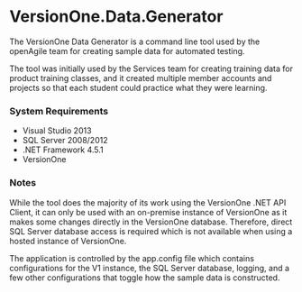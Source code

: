 VersionOne.Data.Generator
=========================

The VersionOne Data Generator is a command line tool used by the openAgile team for creating sample data for automated testing.

The tool was initially used by the Services team for creating training data for product training classes, and it created multiple member accounts and projects so that each student could practice what they were learning.

### System Requirements ###

- Visual Studio 2013
- SQL Server 2008/2012
- .NET Framework 4.5.1
- VersionOne


### Notes ###

While the tool does the majority of its work using the VersionOne .NET API Client, it can only be used with an on-premise instance of VersionOne as it makes some changes directly in the VersionOne database. Therefore, direct SQL Server database access is required which is not available when using a hosted instance of VersionOne.

The application is controlled by the app.config file which contains configurations for the V1 instance, the SQL Server database, logging, and a few other configurations that toggle how the sample data is constructed.
